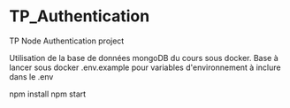 # TP_Authentication
TP Node Authentication project

Utilisation de la base de données mongoDB du cours sous docker.
Base à lancer sous docker
.env.example pour variables d'environnement à inclure dans le .env

npm install
npm start